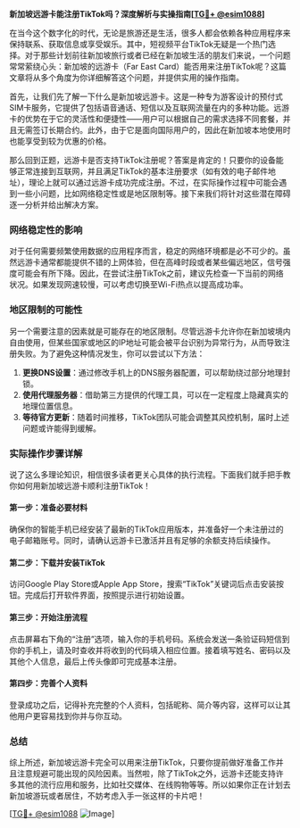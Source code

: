 **新加坡远游卡能注册TikTok吗？深度解析与实操指南[[TG💪+ @esim1088](https://t.me/s/esim1088)]**

在当今这个数字化的时代，无论是旅游还是生活，很多人都会依赖各种应用程序来保持联系、获取信息或享受娱乐。其中，短视频平台TikTok无疑是一个热门选择。对于那些计划前往新加坡旅行或者已经在新加坡生活的朋友们来说，一个问题常常萦绕心头：新加坡的远游卡（Far East Card）能否用来注册TikTok呢？这篇文章将从多个角度为你详细解答这个问题，并提供实用的操作指南。

首先，让我们先了解一下什么是新加坡远游卡。这是一种专为游客设计的预付式SIM卡服务，它提供了包括语音通话、短信以及互联网流量在内的多种功能。远游卡的优势在于它的灵活性和便捷性——用户可以根据自己的需求选择不同套餐，并且无需签订长期合约。此外，由于它是面向国际用户的，因此在新加坡本地使用时也能享受到较为优惠的价格。

那么回到正题，远游卡是否支持TikTok注册呢？答案是肯定的！只要你的设备能够正常连接到互联网，并且满足TikTok的基本注册要求（如有效的电子邮件地址），理论上就可以通过远游卡成功完成注册。不过，在实际操作过程中可能会遇到一些小问题，比如网络稳定性或是地区限制等。接下来我们将针对这些潜在障碍逐一分析并给出解决方案。

### 网络稳定性的影响

对于任何需要频繁使用数据的应用程序而言，稳定的网络环境都是必不可少的。虽然远游卡通常都能提供不错的上网体验，但在高峰时段或者某些偏远地区，信号强度可能会有所下降。因此，在尝试注册TikTok之前，建议先检查一下当前的网络状况。如果发现网速较慢，可以考虑切换至Wi-Fi热点以提高成功率。

### 地区限制的可能性

另一个需要注意的因素就是可能存在的地区限制。尽管远游卡允许你在新加坡境内自由使用，但某些国家或地区的IP地址可能会被平台识别为异常行为，从而导致注册失败。为了避免这种情况发生，你可以尝试以下方法：

1. **更换DNS设置**：通过修改手机上的DNS服务器配置，可以帮助绕过部分地理封锁。
2. **使用代理服务器**：借助第三方提供的代理工具，可以在一定程度上隐藏真实的地理位置信息。
3. **等待官方更新**：随着时间推移，TikTok团队可能会调整其风控机制，届时上述问题或许能得到缓解。

### 实际操作步骤详解

说了这么多理论知识，相信很多读者更关心具体的执行流程。下面我们就手把手教你如何用新加坡远游卡顺利注册TikTok！

#### 第一步：准备必要材料
确保你的智能手机已经安装了最新的TikTok应用版本，并准备好一个未注册过的电子邮箱账号。同时，请确认远游卡已激活并且有足够的余额支持后续操作。

#### 第二步：下载并安装TikTok
访问Google Play Store或Apple App Store，搜索“TikTok”关键词后点击安装按钮。完成后打开软件界面，按照提示进行初始设置。

#### 第三步：开始注册流程
点击屏幕右下角的“注册”选项，输入你的手机号码。系统会发送一条验证码短信到你的手机上，请及时查收并将收到的代码填入相应位置。接着填写姓名、密码以及其他个人信息，最后上传头像即可完成基本注册。

#### 第四步：完善个人资料
登录成功之后，记得补充完整的个人资料，包括昵称、简介等内容，这样可以让其他用户更容易找到你并与你互动。

### 总结

综上所述，新加坡远游卡完全可以用来注册TikTok，只要你提前做好准备工作并且注意规避可能出现的风险因素。当然啦，除了TikTok之外，远游卡还能支持许多其他的流行应用和服务，比如社交媒体、在线购物等等。所以如果你正在计划去新加坡游玩或者居住，不妨考虑入手一张这样的卡片吧！

[[TG💪+ @esim1088](https://t.me/s/esim1088) ![Image](https://i.postimg.cc/4NQfJmqS/Snipaste-2025-05-13-00-14-12.png)]
